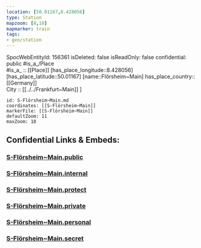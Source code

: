```yaml
---
location: [50.01167,8.428056] 
type: Station 
mapzoom: [8,18] 
mapmarker: train 
tags:
- geo/station
---
```

SpocWebEntityId: 156361
isDeleted: false
isReadOnly: false
confidential: public
#is_a_/Place  
#is_a_ :: [[Place]] 
[has_place_longitude::8.428056] 
[has_place_latitude::50.01167] 
[name::Flörsheim~Main] 
has_place_country:: [[Germany]]  
City :: [[../../Frankfurt~Main]] ] 


```leaflet
id: S-Flörsheim~Main.md
coordinates: [[S-Flörsheim~Main]] 
markerFile: [[S-Flörsheim~Main]] 
defaultZoom: 11 
maxZoom: 18
```


## Confidential Links & Embeds: 

### [S-Flörsheim~Main.public](/_public/\Earth\Continent\Europe\Europe~Central\Germany\Germany~West\Hessen\counties~Hessen\Frankfurt~Main\Stations-FFM~SS-Flörsheim~Main.public.md) 

### [S-Flörsheim~Main.internal](/_internal/\Earth\Continent\Europe\Europe~Central\Germany\Germany~West\Hessen\counties~Hessen\Frankfurt~Main\Stations-FFM~SS-Flörsheim~Main.internal.md) 

### [S-Flörsheim~Main.protect](/_protect/\Earth\Continent\Europe\Europe~Central\Germany\Germany~West\Hessen\counties~Hessen\Frankfurt~Main\Stations-FFM~SS-Flörsheim~Main.protect.md) 

### [S-Flörsheim~Main.private](/_private/\Earth\Continent\Europe\Europe~Central\Germany\Germany~West\Hessen\counties~Hessen\Frankfurt~Main\Stations-FFM~SS-Flörsheim~Main.private.md) 

### [S-Flörsheim~Main.personal](/_personal/\Earth\Continent\Europe\Europe~Central\Germany\Germany~West\Hessen\counties~Hessen\Frankfurt~Main\Stations-FFM~SS-Flörsheim~Main.personal.md) 

### [S-Flörsheim~Main.secret](/_secret/\Earth\Continent\Europe\Europe~Central\Germany\Germany~West\Hessen\counties~Hessen\Frankfurt~Main\Stations-FFM~SS-Flörsheim~Main.secret.md)


